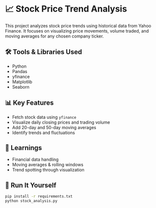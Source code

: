 # 📈 Stock Price Trend Analysis

This project analyzes stock price trends using historical data from Yahoo Finance. It focuses on visualizing price movements, volume traded, and moving averages for any chosen company ticker.

## 🛠 Tools & Libraries Used
- Python
- Pandas
- yfinance
- Matplotlib
- Seaborn

## 📊 Key Features
- Fetch stock data using `yfinance`
- Visualize daily closing prices and trading volume
- Add 20-day and 50-day moving averages
- Identify trends and fluctuations

## 🧠 Learnings
- Financial data handling
- Moving averages & rolling windows
- Trend spotting through visualization

## 🚀 Run It Yourself

```bash
pip install -r requirements.txt
python stock_analysis.py

